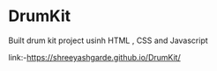 # DrumKit
Built drum kit project usinh HTML , CSS and Javascript

link:-https://shreeyashgarde.github.io/DrumKit/

